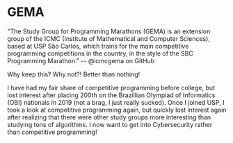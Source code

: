 # GEMA
"The Study Group for Programming Marathons (GEMA) is an extension group of the ICMC (Institute of Mathematical and Computer Sciences), based at USP São Carlos, which trains for the main competitive programming competitions in the country, in the style of the SBC Programming Marathon." -- @icmcgema on GitHub

Why keep this? Why not?! Better than nothing!

I have had my fair share of competitive programming before college, but lost interest after placing 200th on the Brazillian Olympiad of Informatics (OBI) nationals in 2019 (not a brag, I just really sucked). Once I joined USP, I took a look at competitive programming again, but quickly lost interest again after realizing that there were other study groups more interesting than studying tons of algorithms. I now want to get into Cybersecurity rather than competitive programming!
